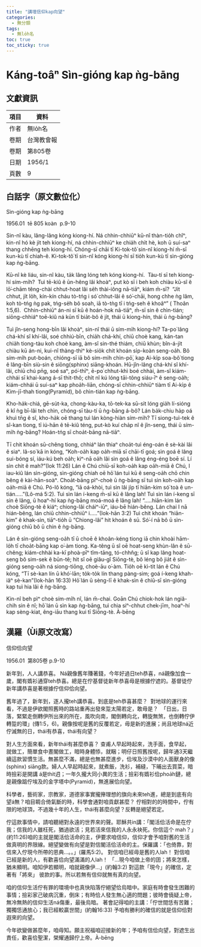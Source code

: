 ```yaml
---
title: "講壇信仰kap向望"
categories:
  - 無分類
tags:
  - 無lo̍h名
toc: true
toc_sticky: true
---
```


# Káng-toâⁿ Sìn-gióng kap ǹg-bāng

## 文獻資訊

| 項目 | 資料 |
|---|---|
| 作者 | 無lo̍h名 |
| 卷期 | 台灣教會報 |
| 卷期 | 第805卷 |
| 日期 | 1956/1 |
| 頁數 | 9 |

## 白話字（原文數位化）

Sìn-gióng kap ǹg-bāng

1956.01  tē 805 koàn  p.9-10

Sin-nî kàu, lâng-lâng kóng kiong-hí. Ná chhin-chhiūⁿ kū-nî thàn-tio̍h chîⁿ, kin-nî hó kè ji̍t teh kiong-hí, ná chhin-chhiūⁿ ke chia̍h chi̍t hè, koh ū suí-saⁿ thang chhēng teh kiong-hí. Chóng-sī chāi tī Ki-tok-tô͘ sin-nî kiong-hí m̄-sī kun-kù tī chiah-ê. Ki-tok-tô͘ tī sin-nî kóng kiong-hí sī tio̍h kun-kù tī sìn-gióng kap ǹg-bāng.

Kū-nî kè liáu, sin-nî kàu, ta̍k lâng lóng teh kóng kiong-hí.  Tàu-tí sī teh kiong-hí sím-mi̍h?  Tuì tē-kiû ê ūn-hêng lâi khoàⁿ, put kò sī i beh koh chiàu kū-sî ê lō͘-chām têng-chài chhut-hoat lâi se̍h thài-iông nā-tiāⁿ, kiám m̄-sī?  “Ji̍t chhut, ji̍t lo̍h, kín-kín cháu tò-tńg i só͘ chhut-lâi ê só͘-chāi, hong chhe ǹg lâm, koh tò-tńg ǹg pak, tńg-se̍h bô soah, iā tò-tǹg tī i tńg-seh ê khoâⁿ” ( Thoân 1:5,6).  Chhin-chhiūⁿ án-ni sī kū ê hoán-hok nā-tiāⁿ, m̄-sī sin ê chìn-tián; siōng-chhiáⁿ toē-kiû ná kūn tī bia̍t-bô ê ji̍t, thái ū kiong-hín, thái ū ǹg-bāng?

Tuì jîn-seng hong-bīn lâi khoàⁿ, sin-nî thái ū sím-mi̍h kiong-hí? Ta-po͘ lâng chá-khí sî khí-lâi, soé chhiú-bīn, chia̍h chá-khí, chiū choè kang, kán-tan chia̍h tiong-tàu koh choè kang, àm-sî sin-thé thiám, chiū khùn; bîn-á-ji̍t chiàu kū án-ni, kui-nî thàng-thiⁿ kè-sio̍k chit khoán si̍p-koàn seng-oa̍h. Bô sím-mi̍h put-boán, chióng-sī iā bô sím-mi̍h chìn-pō͘, kap Ai-ki̍p soa-bô͘ tiong ê lâng-bīn siù-sin ê siōng(sphinx) siāng-khoán. Hū-jîn-lâng chá-khí sî khí-lâi, chiū chú pn̄g, soé saⁿ, pó͘-thīⁿ, ē-po͘ chhut-khì boé chhài, àm-sî kiám-chhái sī khai-kang á-sī thit-thô; chi̍t nî kú lóng tāi-tông siáu-īⁿ ê seng-oa̍h; kiám-chhái ū suí-saⁿ kap phoa̍h-liān, chóng-sī chhin-chhiūⁿ tiàm tī Ai-ki̍p ê Kim-jī-thah tiong(Pyramid), bô chìn-tián kap ǹg-bāng.

Kho-ha̍k-chiá, gē-su̍t-ka, chong-kàu-ka, tō-tek-ka sū-si̍t lóng gia̍h lí-sióng ê kî ǹg bī-lâi teh chìn, chóng-sī tàu-tí ū ǹg-bāng á-bô? Lán ba̍k-chiu ha̍p oá khuì tn̄g ê sî, kho-ha̍k oē thang tuì lán kòng-hiàn sím-mi̍h? Tī siong-tuì-tek ê sî-kan tiong, tī iú-hān ê tē-kiû téng, put-kò kuí cha̍p nî ê jîn-seng, thái ū sím-mi̍h ǹg-bāng? Hoán-tńg sī choa̍t-bāng nā-tiāⁿ.

Tī chit khoán sū-chêng tiong, chhiáⁿ lán thiaⁿ choa̍t-tuì éng-oán ê sè-kài lâi ê siaⁿ. Iâ-so͘ kā in kóng, “Koh-oa̍h kap oa̍h-miā sī chāi-tī goá; sìn goá ê lâng sui-bóng sí, iáu-kú beh oa̍h; kìⁿ-nā oa̍h lâi sìn goá ê lâng éng-éng boē sí. Lí sìn chit ê mah?”(Iok 11:26) Lán ê Chú chiū-sī koh-oa̍h kap oa̍h-miā ê Chú, I iau-kiû lán sìn-gióng, sìn-gióng chiah oē hō͘ lán tuì kū ê seng-oa̍h chō chin bêng ê kài-hān-soàⁿ. Choa̍t-bāng pìⁿ-choè ū ǹg-bāng sī tuì sìn koh-oa̍h kap oa̍h-miā ê Chú. Pó-lô kóng, “iā oá-khòi, tuì sìn lâi ji̍p tī hiān-kim só͘ toà ê un-tián…..”(Lô-má 5:2). Tuì sìn lán í-keng m̄-sī kū ê lâng lah! Tuì sìn lán í-keng sī sin ê lâng, ū hoaⁿ-hí kap ǹg-bāng moá-moá ê lâng lah! “…..hiān-kim lán choè Siōng-tè ê kiáⁿ; chiong-lâi cháiⁿ-iūⁿ, iáu-bē hián-bêng. Lán chai I nā hián-bêng, lán chiū chhin-chhiūⁿ i…..”(Iok-hān 3:2) Tuì chit khoán “hiān-kim” ê khak-sìn, tiāⁿ-tio̍h ū “Chiong-lâi” hit khoán ê sū. Só͘-í nā bô ū sìn-gióng chiū bô ū chin ê ǹg-bāng.

Lán ê sìn-gióng seng-oa̍h tī ū choē ê khoân-kéng tiong iā chin khoài hām-lo̍h tī choa̍t-bāng kap o͘-àm tiong. Ka-têng ū sî oē hoat-seng khùn-lân ê sū-chêng; kiám-chhài ka-kī phoà-pīⁿ tîm-tāng, tó-chhn̂g; ū sî kap lâng hoat-seng bô sim-sek ê būn-tê; hit sî oē giâu-gî Siōng-tè, bô léng bô jia̍t ê sìn-gióng seng-oa̍h ná siong-tiōng, choè-āu o͘-àm. Tio̍h oē kì-tit lán ê Chú kóng, “Tī sè-kan lín ū khó͘-lān; to̍k-to̍k lín thang pàng-sim; goá í-keng khah-iâⁿ sè-kan”(Iok-hān 16:33) Hō͘ lán ū sèng-lī ê khak-sìn ê chiū-sī sìn-gióng kap tuì hia lâi ê ǹg-bāng.

Kin-nî beh pìⁿ choè sím-mi̍h nî, lán m̄-chai. Goān Chú chiok-hok lán ngiâ-chih sin ê nî; hō͘ lán ū sìn kap ǹg-bāng, tuì chia siⁿ-chhut chek-jīm, hoaⁿ-hí kap sèng-kiat, êng-iāu thang kui tī Siōng-tè. À-bēng

## 漢羅（Ùi原文改寫）

信仰佮向望

1956.01  第805卷 p.9-10

新年到，人人講恭喜。 Ná親像舊年賺著錢，今年好過日teh恭喜，ná親像加食一歲，閣有媠衫通穿teh恭喜。總是在佇基督徒新年恭喜毋是根據佇遮的。基督徒佇新年講恭喜是著根據佇信仰佮向望。

舊年過了，新年到，逐人攏teh講恭喜。到底是teh恭喜甚麼？  對地球的運行來看，不過是伊欲閣照舊時的路站重再出發來踅太陽若定，敢毋是？  「日出，日落，緊緊走倒轉伊所出來的所在，風吹向南，閣倒轉向北，轉旋無煞，也倒轉佇伊轉踅的環」(傳1:5，6)。親像按呢是舊的反覆若定，毋是新的進展；尚且地球ná近佇滅無的日，thái有恭喜，thái有向望？

對人生方面來看，新年thái有甚麼恭喜？ 查甫人早起時起來，洗手面，食早起，就做工，簡單食中晝閣做工，暗時身體悿，就睏；明仔日照舊按呢，歸年通3天繼續這款習慣生活。無甚麼不滿，總是也無甚麼進步，佮埃及沙漠中的人面獸身的像(sphinx) siāng款。婦人人早起時起來，就煮飯，洗衫，補縫，下晡出去買菜，暗時撿彩是開講 á是thit迌；一年久攏大同小異的生活；撿彩有媠衫佮phoa̍h鏈，總是親像踮佇埃及的金字塔中(Pyramid)，無進展佮向望。

科學者，藝術家，宗教家，道德家事實攏攑理想的旗向未來teh進，總是到底有向望á無？咱目睭合倚氣斷的時，科學會通對咱貢獻甚麼？ 佇相對的的時間中，佇有限的地球頂，不過幾十年的人生，thái有甚麼向望？反轉是絕望若定。

佇這款事情中，請咱聽絕對永遠的世界來的聲。耶穌共in講：「閣活佮活命是在佇我；信我的人雖枉死，猶過欲活；見若活來信我的人永永袂死。你信這个 mah？」(約11:26)咱的主就是閣活佮活命的主，伊要求咱信仰，信仰才會予咱對舊的生活做真明的界限線。絕望變做有向望是對信閣活佮活命的主。保羅講：「也倚靠，對信來入佇現今所帶的恩典…。。」(羅馬5:2)。 對信咱已經毋是舊的人lah！ 對信咱已經是新的人，有歡喜佮向望滿滿的人lah！ 「…現今咱做上帝的囝；將來怎樣，猶未顯明。咱知伊若顯明，咱就親像伊…」(約翰3:2) 對這款「現今」的確信，定著有「將來」 彼款的事。所以若無有信仰就無有真的向望。

咱的信仰生活佇有罪的環境中也真快陷落佇絕望佮烏暗中。家庭有時會發生困難的事情；撿彩家己破病沉重，倒床；有時佮人發生無心適的問題；彼時會僥疑上帝，無冷無熱的信仰生活ná傷重，最後烏暗。 著會記得咱的主講：「佇世間恁有苦難；獨獨恁通放心；我已經較贏世間」(約翰16:33) 予咱有勝利的確信的就是信仰佮對 遐來的向望。

今年欲變做甚麼年，咱毋知。願主祝福咱迎接新的年；予咱有信佮向望，對遮生出責任，歡喜佮聖潔，榮耀通歸佇上帝。À-bēng

